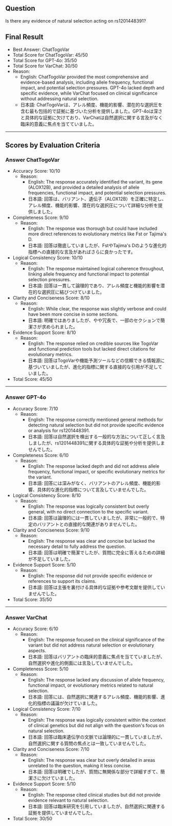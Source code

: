 ## Question

Is there any evidence of natural selection acting on rs1201448391?

## Final Result

- Best Answer: ChatTogoVar
- Total Score for ChatTogoVar: 45/50
- Total Score for GPT-4o: 35/50
- Total Score for VarChat: 30/50
- Reason:
  - English: ChatTogoVar provided the most comprehensive and evidence-based analysis, including allele frequency, functional impact, and potential selection pressures. GPT-4o lacked depth and specific evidence, while VarChat focused on clinical significance without addressing natural selection.
  - 日本語: ChatTogoVarは、アレル頻度、機能的影響、潜在的な選択圧を含む最も包括的で証拠に基づいた分析を提供しました。GPT-4oは深さと具体的な証拠に欠けており、VarChatは自然選択に関する言及がなく臨床的意義に焦点を当てていました。

---

## Scores by Evaluation Criteria

### Answer ChatTogoVar
- Accuracy Score: 10/10
  - Reason: 
    - English: The response accurately identified the variant, its gene (ALOX12B), and provided a detailed analysis of allele frequencies, functional impact, and potential selection pressures.
    - 日本語: 回答は、バリアント、遺伝子（ALOX12B）を正確に特定し、アレル頻度、機能的影響、潜在的な選択圧について詳細な分析を提供しました。
- Completeness Score: 9/10
  - Reason: 
    - English: The response was thorough but could have included more direct references to evolutionary metrics like Fst or Tajima's D.
    - 日本語: 回答は徹底していましたが、FstやTajima's Dのような進化的指標への直接的な言及があればさらに良かったです。
- Logical Consistency Score: 10/10
  - Reason: 
    - English: The response maintained logical coherence throughout, linking allele frequency and functional impact to potential selection pressures.
    - 日本語: 回答は一貫して論理的であり、アレル頻度と機能的影響を潜在的な選択圧に結びつけていました。
- Clarity and Conciseness Score: 8/10
  - Reason: 
    - English: While clear, the response was slightly verbose and could have been more concise in some sections.
    - 日本語: 明確ではありましたが、やや冗長で、一部のセクションで簡潔さが求められました。
- Evidence Support Score: 8/10
  - Reason: 
    - English: The response relied on credible sources like TogoVar and functional prediction tools but lacked direct citations for evolutionary metrics.
    - 日本語: 回答はTogoVarや機能予測ツールなどの信頼できる情報源に基づいていましたが、進化的指標に関する直接的な引用が不足していました。
- Total Score: 45/50

---

### Answer GPT-4o
- Accuracy Score: 7/10
  - Reason: 
    - English: The response correctly mentioned general methods for detecting natural selection but did not provide specific evidence or analysis for rs1201448391.
    - 日本語: 回答は自然選択を検出する一般的な方法について正しく言及しましたが、rs1201448391に関する具体的な証拠や分析を提供しませんでした。
- Completeness Score: 6/10
  - Reason: 
    - English: The response lacked depth and did not address allele frequency, functional impact, or specific evolutionary metrics for the variant.
    - 日本語: 回答には深みがなく、バリアントのアレル頻度、機能的影響、具体的な進化的指標について言及していませんでした。
- Logical Consistency Score: 8/10
  - Reason: 
    - English: The response was logically consistent but overly general, with no direct connection to the specific variant.
    - 日本語: 回答は論理的には一貫していましたが、非常に一般的で、特定のバリアントとの直接的な関連がありませんでした。
- Clarity and Conciseness Score: 9/10
  - Reason: 
    - English: The response was clear and concise but lacked the necessary detail to fully address the question.
    - 日本語: 回答は明確で簡潔でしたが、質問に完全に答えるための詳細が不足していました。
- Evidence Support Score: 5/10
  - Reason: 
    - English: The response did not provide specific evidence or references to support its claims.
    - 日本語: 回答は主張を裏付ける具体的な証拠や参考文献を提供していませんでした。
- Total Score: 35/50

---

### Answer VarChat
- Accuracy Score: 6/10
  - Reason: 
    - English: The response focused on the clinical significance of the variant but did not address natural selection or evolutionary aspects.
    - 日本語: 回答はバリアントの臨床的意義に焦点を当てていましたが、自然選択や進化的側面には言及していませんでした。
- Completeness Score: 5/10
  - Reason: 
    - English: The response lacked any discussion of allele frequency, functional impact, or evolutionary metrics related to natural selection.
    - 日本語: 回答には、自然選択に関連するアレル頻度、機能的影響、進化的指標の議論が欠けていました。
- Logical Consistency Score: 7/10
  - Reason: 
    - English: The response was logically consistent within the context of clinical genetics but did not align with the question's focus on natural selection.
    - 日本語: 回答は臨床遺伝学の文脈では論理的に一貫していましたが、自然選択に関する質問の焦点とは一致していませんでした。
- Clarity and Conciseness Score: 7/10
  - Reason: 
    - English: The response was clear but overly detailed in areas unrelated to the question, making it less concise.
    - 日本語: 回答は明確でしたが、質問に無関係な部分で詳細すぎて、簡潔さに欠けていました。
- Evidence Support Score: 5/10
  - Reason: 
    - English: The response cited clinical studies but did not provide evidence relevant to natural selection.
    - 日本語: 回答は臨床研究を引用していましたが、自然選択に関連する証拠を提供していませんでした。
- Total Score: 30/50